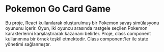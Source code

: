 # Pokemon Go Card Game

Bu proje, React kullanılarak oluşturulmuş bir Pokemon savaş simülasyonu oyununu içerir. Oyun, iki oyuncu arasında rastgele seçilen Pokemon karakterlerini karşılaştırarak kazananı belirler. Proje, class component kullanımına bir örnek teşkil etmektedir. Class component'ler ile state yönetimi sağlanmıştır.



